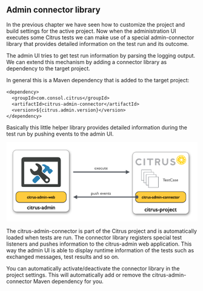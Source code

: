 ## Admin connector library

In the previous chapter we have seen how to customize the project and build settings for the active project. Now when
the administration UI executes some Citrus tests we can make use of a special admin-connector library that provides detailed
information on the test run and its outcome.

The admin UI tries to get test run information by parsing the logging output. We can extend this mechanism by adding a connector
library as dependency to the target project.

In general this is a Maven dependency that is added to the target project:

```
<dependency>
  <groupId>com.consol.citrus</groupId>
  <artifactId>citrus-admin-connector</artifactId>
  <version>${citrus.admin.version}</version>
</dependency>
```

Basically this little helper library provides detailed information during the test run by pushing events to the admin UI.

![Connector](images/project-connector.png)

The citrus-admin-connector is part of the Citrus project and is automatically loaded when tests are run. The connector library
registers special test listeners and pushes information to the citrus-admin web application. This way the admin UI is able to
display runtime information of the tests such as exchanged messages, test results and so on.

You can automatically activate/deactivate the connector library in the project settings. This will automatically add or remove
the citrus-admin-connector Maven dependency for you.


